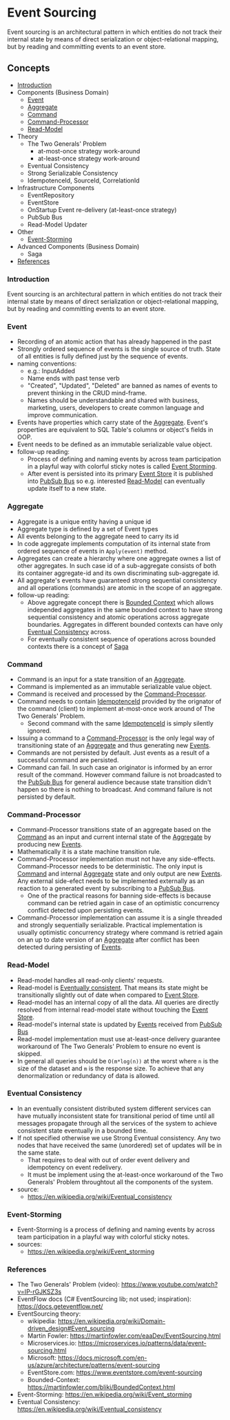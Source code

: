 # Event Sourcing

Event sourcing is an architectural pattern in which entities do not track their internal state by means of direct serialization or object-relational mapping, but by reading and committing events to an event store.

## Concepts

* [Introduction](#introduction)
* Components (Business Domain)
  * [Event](#event)
  * [Aggregate](#aggregate)
  * [Command](#command)
  * [Command-Processor](#command-processor)
  * [Read-Model](#read-model)
* Theory
  * The Two Generals' Problem
     * at-most-once strategy work-around
     * at-least-once strategy work-around
  * Eventual Consistency
  * Strong Serializable Consistency
  * IdempotenceId, SourceId, CorrelationId
* Infrastructure Components
  * EventRepository
  * EventStore
  * OnStartup Event re-delivery (at-least-once strategy)
  * PubSub Bus
  * Read-Model Updater
* Other
  * [Event-Storming](#event-storming)
* Advanced Components (Business Domain)
  * Saga
* [References](#references)

### Introduction

Event sourcing is an architectural pattern in which entities do not track their internal state by means of direct serialization or object-relational mapping, but by reading and committing events to an event store.

### Event

* Recording of an atomic action that has already happened in the past
* Strongly ordered sequence of events is the single source of truth. State of all entities is fully defined just by the sequence of events.
* naming conventions:
  * e.g.: InputAdded
  * Name ends with past tense verb
  * "Created", "Updated", "Deleted" are banned as names of events to prevent thinking in the CRUD mind-frame.
  * Names should be understandable and shared with business, marketing, users, developers to create common language and improve communication.
* Events have properties which carry state of the [Aggregate](#aggregate). Event's properties are equivalent to SQL Table's columns or object's fields in OOP.
* Event needs to be defined as an immutable serializable value object.
* follow-up reading:
  * Process of defining and naming events by across team participation in a playful way with colorful sticky notes is called [Event Storming](#event-storming).
  * After event is persisted into its primary [Event Store](#event-store) it is published into [PubSub Bus](#pubsub-bus) so e.g. interested [Read-Model](#read-model) can eventually update itself to a new state.

### Aggregate

* Aggregate is a unique entity having a unique id
* Aggregate type is defined by a set of Event types
* All events belonging to the aggregate need to carry its id
* In code aggregate implements computation of its internal state from ordered sequence of events in `Apply(event)` method.
* Aggregates can create a hierarchy where one aggregate ownes a list of other aggregates. In such case id of a sub-aggregate consists of both its container aggregate-id and its own discriminating sub-aggregate id.
* All aggregate's events have guaranteed strong sequential consistency and all operations (commands) are atomic in the scope of an aggregate.
* follow-up reading:
  * Above aggregate concept there is [Bounded Context](https://martinfowler.com/bliki/BoundedContext.html) which allows independed aggregates in the same bounded context to have strong sequential consistency and atomic operations across aggregate boundaries. Aggregates in different bounded contexts can have only [Eventual Consistency](#eventual-consistency) across.
  * For eventually consistent sequence of operations across bounded contexts there is a concept of [Saga](#saga)

### Command

* Command is an input for a state transition of an [Aggregate](#aggregate).
* Command is implemented as an immutable serializable value object.
* Command is received and processed by the [Command-Processor](#command-processor).
* Command needs to contain [IdempotenceId](#idempotenceid) provided by the orignator of the command (client) to implement at-most-once work around of The Two Generals' Problem.
  * Second command with the same [IdempotenceId](#idempotenceid) is simply silently ignored.
* Issuing a command to a [Command-Processor](#command-processor) is the only legal way of transitioning state of an [Aggregate](#aggregate) and thus generating new [Events](#event).
* Commands are not persisted by default. Just events as a result of a successful command are persisted.
* Command can fail. In such case an originator is informed by an error result of the command. However command failure is not broadcasted to the [PubSub Bus](#pubsub-bus) for general audience because state transition didn't happen so there is nothing to broadcast. And command failure is not persisted by default.

### Command-Processor

* Command-Processor transitions state of an aggregate based on the [Command](#command) as an input and current internal state of the [Aggregate](#aggregate) by producing new [Events](#event).
* Mathematically it is a state machine transition rule.
* Command-Processor implementation must not have any side-effects. Command-Processor needs to be deterministic. The only input is [Command](#command) and internal [Aggregate](#aggregate) state and only output are new [Events](#event). Any external side-efect needs to be implemented externally as an reaction to a generated event by subscribing to a [PubSub Bus](#pubsub-bus).
  * One of the practical reasons for banning side-effects is because command can be retried again in case of an optimistic concurrency conflict detected upon persisting events.
* Command-Processor implementation can assume it is a single threaded and strongly sequentially serializable. Practical implementation is usually optimistic concurrency strategy where command is retried again on an up to date version of an [Aggregate](#aggregate) after conflict has been detected during persisting of [Events](#event).

### Read-Model

* Read-model handles all read-only clients' requests.
* Read-model is [Eventually consistent](#eventual-consistency). That means its state might be transitionally slightly out of date when compared to [Event Store](#event-store).
* Read-model has an internal copy of all the data. All queries are directly resolved from internal read-model state without touching the [Event Store](#event-store).
* Read-model's internal state is updated by [Events](#events) received from [PubSub Bus](#pubsub-bus)
* Read-model implementation must use at-least-once delivery guarantee workaround of The Two Generals' Problem to ensure no event is skipped.
* In general all queries should be `O(m*log(n))` at the worst where `n` is the size of the dataset and `m` is the response size. To achieve that any denormalization or redundancy of data is allowed.

### Eventual Consistency

* In an eventually consistent distributed system different services can have mutually inconsistent state for transitional period of time until all messages propagate through all the services of the system to achieve consistent state eventually in a bounded time.
* If not specified otherwise we use Strong Eventual consistency. Any two nodes that have received the same (unordered) set of updates will be in the same state.
  * That requires to deal with out of order event delivery and idempotency on event redelivery.
  * It must be implement using the at-least-once workaround of the Two Generals' Problem throughtout all the components of the system.
* source:
  * https://en.wikipedia.org/wiki/Eventual_consistency

### Event-Storming

* Event-Storming is a process of defining and naming events by across team participation in a playful way with colorful sticky notes.
* sources: 
  * https://en.wikipedia.org/wiki/Event_storming

### References

* The Two Generals' Problem (video): https://www.youtube.com/watch?v=IP-rGJKSZ3s
* EventFlow docs (C# EventSourcing lib; not used; inspiration): https://docs.geteventflow.net/
* EventSourcing theory:
  * wikipedia: https://en.wikipedia.org/wiki/Domain-driven_design#Event_sourcing
  * Martin Fowler: https://martinfowler.com/eaaDev/EventSourcing.html
  * Microservices.io: https://microservices.io/patterns/data/event-sourcing.html
  * Microsoft: https://docs.microsoft.com/en-us/azure/architecture/patterns/event-sourcing
  * EventStore.com: https://www.eventstore.com/event-sourcing
  * Bounded-Context: https://martinfowler.com/bliki/BoundedContext.html
* Event-Storming: https://en.wikipedia.org/wiki/Event_storming
* Eventual Consistency: https://en.wikipedia.org/wiki/Eventual_consistency